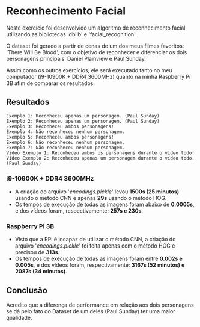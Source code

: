 # Reconhecimento Facial

Neste exercício foi desenvolvido um algoritmo de reconhecimento facial utilizando as bibliotecas 'dblib' e 'facial_recognition'. 

O dataset foi gerado a partir de cenas de um dos meus filmes favoritos: 'There Will Be Blood', com o objetivo de reconhecer e diferenciar os dois personagens principais: Daniel Plainview e Paul Sunday.

Assim como os outros exercícios, ele será executado tanto no meu computador (i9-10900K + DDR4 3600MHz) quanto na minha Raspberry Pi 3B afim de comparar os resultados.

## Resultados

```
Exemplo 1: Reconheceu apenas um personagem. (Paul Sunday)
Exemplo 2: Reconheceu apenas um personagem. (Paul Sunday)
Exemplo 3: Reconheceu ambos personagens!
Exemplo 4: Não reconheceu nenhum personagem.
Exemplo 5: Reconheceu ambos personagens!
Exemplo 6: Não reconheceu nenhum personagem.
Exemplo 7: Não reconheceu nenhum personagem.
Video Exemplo 1: Reconheceu ambos os personagens durante o vídeo todo!
Video Exemplo 2: Reconheceu apenas um personagem durante o vídeo todo. (Paul Sunday)
```

### i9-10900K + DDR4 3600MHz

  - A criação do arquivo '*encodings.pickle*' levou **1500s (25 minutos)** usando o método CNN e apenas **29s** usando o método HOG.
  - Os tempos de execução de todas as imagens foram abaixo de **0.0005s**, e dos vídeos foram, respectivamente: **257s e 230s**.

### Raspberry Pi 3B

  - Visto que a RPi é incapaz de utilizar o método CNN, a criação do arquivo '*encodings.pickle*' foi feita apenas com o método HOG e precisou de **313s**.
  - Os tempos de execução de todas as imagens foram entre **0.002s e 0.005s**, e dos vídeos foram, respectivamente: **3167s (52 minutos) e 2087s (34 minutos)**.

## Conclusão

Acredito que a diferença de performance em relação aos dois personagens se dá pelo fato do Dataset de um deles (Paul Sunday) ter uma maior qualidade.
